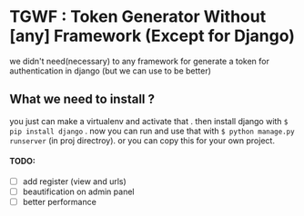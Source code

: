 # TGWF : Token Generator Without [any] Framework (Except for Django)

we didn't need(necessary) to any framework for generate a token for authentication in django (but we can use to be better)

## What we need to install ?
you just can make a virtualenv and activate that .
then install django with `$ pip install django` .
now you can run and use that with `$ python manage.py runserver` (in proj directroy).
or you can copy this for your own project.

#### TODO:
- [ ] add register (view and urls)
- [ ] beautification on admin panel
- [ ] better performance
